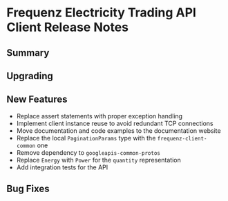 # Frequenz Electricity Trading API Client Release Notes

## Summary

<!-- Here goes a general summary of what this release is about -->

## Upgrading

<!-- Here goes notes on how to upgrade from previous versions, including deprecations and what they should be replaced with -->

## New Features

* Replace assert statements with proper exception handling
* Implement client instance reuse to avoid redundant TCP connections
* Move documentation and code examples to the documentation website
* Replace the local `PaginationParams` type with the `frequenz-client-common` one
* Remove dependency to `googleapis-common-protos`
* Replace `Energy` with `Power` for the `quantity` representation
* Add integration tests for the API

## Bug Fixes

<!-- Here goes notable bug fixes that are worth a special mention or explanation -->
